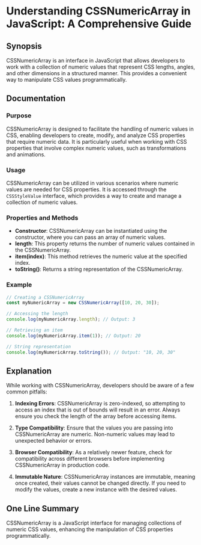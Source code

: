 <!--
Meta Description: # Understanding CSSNumericArray in JavaScript: A Comprehensive Guide ## Synopsis CSSNumericArray is an interface in JavaScript that allows developers ...
Meta Keywords: cssnumericarray, values, numeric, css, properties
-->

# Understanding CSSNumericArray in JavaScript: A Comprehensive Guide

## Synopsis
CSSNumericArray is an interface in JavaScript that allows developers to work with a collection of numeric values that represent CSS lengths, angles, and other dimensions in a structured manner. This provides a convenient way to manipulate CSS values programmatically.

## Documentation

### Purpose
CSSNumericArray is designed to facilitate the handling of numeric values in CSS, enabling developers to create, modify, and analyze CSS properties that require numeric data. It is particularly useful when working with CSS properties that involve complex numeric values, such as transformations and animations.

### Usage
CSSNumericArray can be utilized in various scenarios where numeric values are needed for CSS properties. It is accessed through the `CSSStyleValue` interface, which provides a way to create and manage a collection of numeric values.

### Properties and Methods
- **Constructor**: CSSNumericArray can be instantiated using the constructor, where you can pass an array of numeric values.
- **length**: This property returns the number of numeric values contained in the CSSNumericArray.
- **item(index)**: This method retrieves the numeric value at the specified index.
- **toString()**: Returns a string representation of the CSSNumericArray.

### Example
```javascript
// Creating a CSSNumericArray
const myNumericArray = new CSSNumericArray([10, 20, 30]);

// Accessing the length
console.log(myNumericArray.length); // Output: 3

// Retrieving an item
console.log(myNumericArray.item(1)); // Output: 20

// String representation
console.log(myNumericArray.toString()); // Output: "10, 20, 30"
```

## Explanation
While working with CSSNumericArray, developers should be aware of a few common pitfalls:

1. **Indexing Errors**: CSSNumericArray is zero-indexed, so attempting to access an index that is out of bounds will result in an error. Always ensure you check the length of the array before accessing items.

2. **Type Compatibility**: Ensure that the values you are passing into CSSNumericArray are numeric. Non-numeric values may lead to unexpected behavior or errors.

3. **Browser Compatibility**: As a relatively newer feature, check for compatibility across different browsers before implementing CSSNumericArray in production code.

4. **Immutable Nature**: CSSNumericArray instances are immutable, meaning once created, their values cannot be changed directly. If you need to modify the values, create a new instance with the desired values.

## One Line Summary
CSSNumericArray is a JavaScript interface for managing collections of numeric CSS values, enhancing the manipulation of CSS properties programmatically.